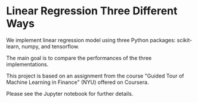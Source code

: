 # Linear Regression Three Different Ways
We implement linear regression model using three Python packages: scikit-learn, numpy, and tensorflow.

The main goal is to compare the performances of the three implementations. 

This project is based on an assignment from the course "Guided Tour of Machine Learning in Finance" (NYU) offered on Coursera.

Please see the Jupyter notebook for further details.
